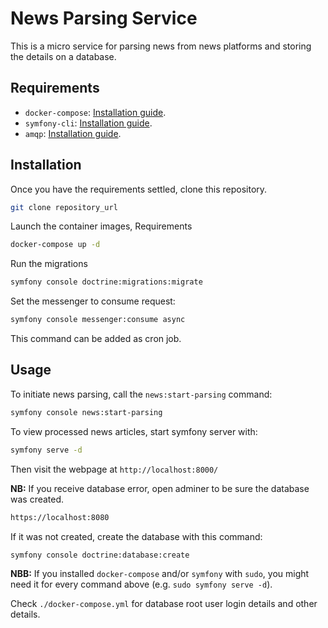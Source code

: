 # News Parsing Service

This is a micro service for parsing news from news platforms and storing the details on a database.

## Requirements
* `docker-compose`: [Installation guide](https://www.digitalocean.com/community/tutorials/how-to-install-docker-compose-on-ubuntu-18-04).
* `symfony-cli`: [Installation guide](https://symfony.com/download).
* `amqp`: [Installation guide](https://stackoverflow.com/a/64448402).

## Installation
Once you have the requirements settled, clone this repository.
```bash
git clone repository_url
```

Launch the container images, Requirements
```bash
docker-compose up -d
```

Run the migrations
```bash
symfony console doctrine:migrations:migrate
```

Set the messenger to consume request:
```bash
symfony console messenger:consume async
```
This command can be added as cron job.

## Usage
To initiate news parsing, call the `news:start-parsing` command:
```bash
symfony console news:start-parsing
```

To view processed news articles, start symfony server with:
```bash
symfony serve -d
```

Then visit the webpage at `http://localhost:8000/`


**NB:** If you receive database error, open adminer to be sure the database was created.
```bash
https://localhost:8080
```
If it was not created, create the database with this command:
```bash
symfony console doctrine:database:create
```

**NBB:** If you installed `docker-compose` and/or `symfony` with `sudo`, you might need it for every command above (e.g. `sudo symfony serve -d`).


Check `./docker-compose.yml` for database root user login details and other details.